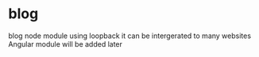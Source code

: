 # blog
blog node module using loopback
it can be intergerated to many websites
Angular module will be added later
